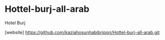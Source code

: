 # Hottel-burj-all-arab
Hotel Burj 

[website] https://github.com/kaziahosunhabibripon/Hottel-burj-all-arab.git